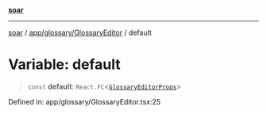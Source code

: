 [**soar**](../../../../README.md)

***

[soar](../../../../modules.md) / [app/glossary/GlossaryEditor](../README.md) / default

# Variable: default

> `const` **default**: `React.FC`\<[`GlossaryEditorProps`](../interfaces/GlossaryEditorProps.md)\>

Defined in: app/glossary/GlossaryEditor.tsx:25
